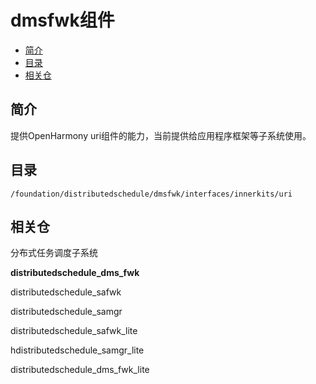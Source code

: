 # dmsfwk组件<a name="ZH-CN_TOPIC_0000001162308327"></a>

-   [简介](#section11660541593)
-   [目录](#section161941989596)
-   [相关仓](#section1371113476307)

## 简介<a name="section11660541593"></a>

提供OpenHarmony uri组件的能力，当前提供给应用程序框架等子系统使用。

## 目录<a name="section161941989596"></a>

```
/foundation/distributedschedule/dmsfwk/interfaces/innerkits/uri
```

## 相关仓<a name="section1371113476307"></a>

分布式任务调度子系统

**distributedschedule\_dms\_fwk**

distributedschedule\_safwk

distributedschedule\_samgr

distributedschedule\_safwk\_lite

hdistributedschedule\_samgr\_lite

distributedschedule\_dms\_fwk\_lite

